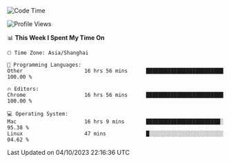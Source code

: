 <!--START_SECTION:waka-->
![Code Time](http://img.shields.io/badge/Code%20Time-1%2C345%20hrs%2031%20mins-blue)

![Profile Views](http://img.shields.io/badge/Profile%20Views-0-blue)

📊 **This Week I Spent My Time On** 

```text
🕑︎ Time Zone: Asia/Shanghai

💬 Programming Languages: 
Other                    16 hrs 56 mins      █████████████████████████   100.00 % 

🔥 Editors: 
Chrome                   16 hrs 56 mins      █████████████████████████   100.00 % 

💻 Operating System: 
Mac                      16 hrs 9 mins       ████████████████████████░   95.38 % 
Linux                    47 mins             █░░░░░░░░░░░░░░░░░░░░░░░░   04.62 % 
```


 Last Updated on 04/10/2023 22:16:36 UTC
<!--END_SECTION:waka-->